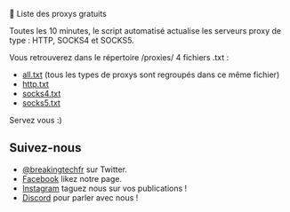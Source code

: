 🔰 Liste des proxys gratuits

Toutes les 10 minutes, le script automatisé actualise les serveurs proxy de type : HTTP, SOCKS4 et SOCKS5.

Vous retrouverez dans le répertoire /proxies/ 4 fichiers .txt :
- [all.txt](https://github.com/BreakingTechFr/Proxy_Free/blob/main/proxies/all.txt) (tous les types de proxys sont regroupés dans ce même fichier)
- [http.txt](https://github.com/BreakingTechFr/Proxy_Free/blob/main/proxies/http.txt)
- [socks4.txt](https://github.com/BreakingTechFr/Proxy_Free/blob/main/proxies/socks4.txt)
- [socks5.txt](https://github.com/BreakingTechFr/Proxy_Free/blob/main/proxies/socks5.txt)

Servez vous :)

## Suivez-nous

- [@breakingtechfr](https://twitter.com/BreakingTechFR) sur Twitter.
- [Facebook](https://www.facebook.com/BreakingTechFr/) likez notre page.
- [Instagram](https://www.instagram.com/breakingtechfr/) taguez nous sur vos publications !
- [Discord](https://discord.gg/VYNVBhk) pour parler avec nous !
